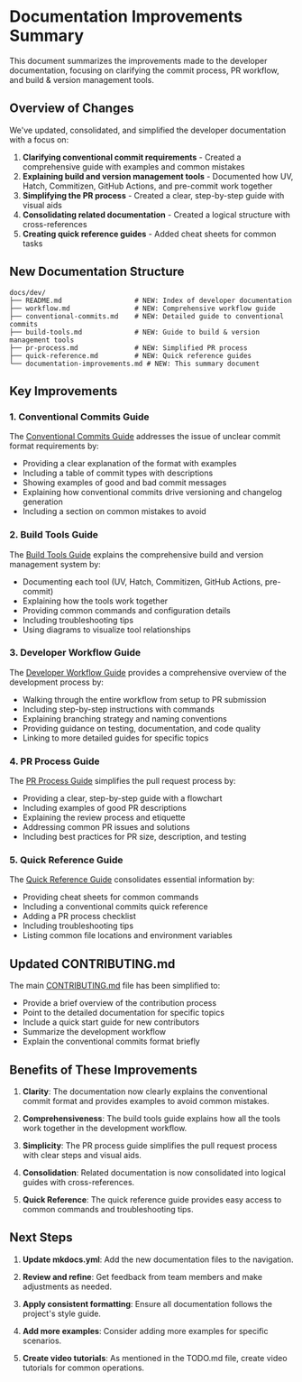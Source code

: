 # Documentation Improvements Summary

This document summarizes the improvements made to the developer documentation, focusing on clarifying the commit process, PR workflow, and build & version management tools.

## Overview of Changes

We've updated, consolidated, and simplified the developer documentation with a focus on:

1. **Clarifying conventional commit requirements** - Created a comprehensive guide with examples and common mistakes
1. **Explaining build and version management tools** - Documented how UV, Hatch, Commitizen, GitHub Actions, and pre-commit work together
1. **Simplifying the PR process** - Created a clear, step-by-step guide with visual aids
1. **Consolidating related documentation** - Created a logical structure with cross-references
1. **Creating quick reference guides** - Added cheat sheets for common tasks

## New Documentation Structure

```
docs/dev/
├── README.md                  # NEW: Index of developer documentation
├── workflow.md                # NEW: Comprehensive workflow guide
├── conventional-commits.md    # NEW: Detailed guide to conventional commits
├── build-tools.md             # NEW: Guide to build & version management tools
├── pr-process.md              # NEW: Simplified PR process
├── quick-reference.md         # NEW: Quick reference guides
└── documentation-improvements.md # NEW: This summary document
```

## Key Improvements

### 1. Conventional Commits Guide

The [Conventional Commits Guide](conventional-commits.md) addresses the issue of unclear commit format requirements by:

- Providing a clear explanation of the format with examples
- Including a table of commit types with descriptions
- Showing examples of good and bad commit messages
- Explaining how conventional commits drive versioning and changelog generation
- Including a section on common mistakes to avoid

### 2. Build Tools Guide

The [Build Tools Guide](build-tools.md) explains the comprehensive build and version management system by:

- Documenting each tool (UV, Hatch, Commitizen, GitHub Actions, pre-commit)
- Explaining how the tools work together
- Providing common commands and configuration details
- Including troubleshooting tips
- Using diagrams to visualize tool relationships

### 3. Developer Workflow Guide

The [Developer Workflow Guide](workflow.md) provides a comprehensive overview of the development process by:

- Walking through the entire workflow from setup to PR submission
- Including step-by-step instructions with commands
- Explaining branching strategy and naming conventions
- Providing guidance on testing, documentation, and code quality
- Linking to more detailed guides for specific topics

### 4. PR Process Guide

The [PR Process Guide](pr-process.md) simplifies the pull request process by:

- Providing a clear, step-by-step guide with a flowchart
- Including examples of good PR descriptions
- Explaining the review process and etiquette
- Addressing common PR issues and solutions
- Including best practices for PR size, description, and testing

### 5. Quick Reference Guide

The [Quick Reference Guide](quick-reference.md) consolidates essential information by:

- Providing cheat sheets for common commands
- Including a conventional commits quick reference
- Adding a PR process checklist
- Including troubleshooting tips
- Listing common file locations and environment variables

## Updated CONTRIBUTING.md

The main [CONTRIBUTING.md](https://github.com/yourusername/conda-forge-converter/blob/main/CONTRIBUTING.md) file has been simplified to:

- Provide a brief overview of the contribution process
- Point to the detailed documentation for specific topics
- Include a quick start guide for new contributors
- Summarize the development workflow
- Explain the conventional commits format briefly

## Benefits of These Improvements

1. **Clarity**: The documentation now clearly explains the conventional commit format and provides examples to avoid common mistakes.

1. **Comprehensiveness**: The build tools guide explains how all the tools work together in the development workflow.

1. **Simplicity**: The PR process guide simplifies the pull request process with clear steps and visual aids.

1. **Consolidation**: Related documentation is now consolidated into logical guides with cross-references.

1. **Quick Reference**: The quick reference guide provides easy access to common commands and troubleshooting tips.

## Next Steps

1. **Update mkdocs.yml**: Add the new documentation files to the navigation.

1. **Review and refine**: Get feedback from team members and make adjustments as needed.

1. **Apply consistent formatting**: Ensure all documentation follows the project's style guide.

1. **Add more examples**: Consider adding more examples for specific scenarios.

1. **Create video tutorials**: As mentioned in the TODO.md file, create video tutorials for common operations.
